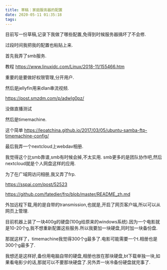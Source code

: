 ```yaml
---
title: 草稿：家庭服务器的配置
date: 2020-05-11 01:35:18
tags:
---
```


目前写一份草稿,记录下我做了哪些配置,免得到时候服务器搞坏了不会修.

过段时间我把我的配置也粘贴上来.

首先我弄了smb服务.

教程 https://www.linuxidc.com/Linux/2018-11/155466.htm

重要的是要做好权限管理,分开用户.

然后是jellyfin用来dlan串流视频.

https://post.smzdm.com/p/adwlg0pz/

没做直播测试

然后是timemachine.

这个简单 https://leoatchina.github.io/2017/03/05/ubuntu-samba-ftp-timemachine-config/

最后我弄一个nextcloud上webdav相册.

我觉得这个比smb靠谱,smb有时候会掉,不太实用. smb更多的是团队协作吧,然后nextcloud就是个人网盘这样的应用.

为了在广域网访问相册,我又弄了frp.

https://sspai.com/post/52523

https://github.com/fatedier/frp/blob/master/README_zh.md

外加远程下载,用的是自带的transmission,也就是,开启了网页客户端,所以可以从网页上管理.

目前机器上装了一块400g的硬盘(100g给原来的windows系统).因为一个电影就是10-20个g,我不想重新配置这些服务.所以我要加一块硬盘,同时加一块备份盘.

那就这样了，timemachine我觉得300个g最多了.电影可能需要一个t.相册也是300个g最多了.

我想还是这样好,备份用电脑自带的硬盘,相册也放在那块硬盘,bt下载单独一块,如果看电影少的话,那就可以不要那块硬盘了.另外弄一块冷备份硬盘就完事了.